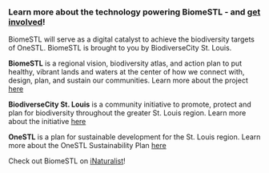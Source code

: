 ### Learn more about the technology powering BiomeSTL - and [get involved](https://github.com/biomestl)!

BiomeSTL will serve as a digital catalyst to achieve the biodiversity targets of OneSTL. BiomeSTL is brought to you by BiodiverseCity St. Louis.

**BiomeSTL** is a regional vision, biodiversity atlas, and action plan to put healthy, vibrant lands and waters at the center of how we connect with, design, plan, and sustain our communities. Learn more about the project [here](http://www.missouribotanicalgarden.org/sustainability/sustainability/biodiversecity-st.-louis/biomestl.aspx)

**BiodiverseCity St. Louis** is a community initiative to promote, protect and plan for biodiversity throughout the greater St. Louis region. Learn more about the initiative [here](http://www.missouribotanicalgarden.org/sustainability/sustainability/biodiversecity-st.-louis.aspx)

**OneSTL** is a plan for sustainable development for the St. Louis region. Learn more about the OneSTL Sustainability Plan [here](http://www.onestl.org/) 

Check out BiomeSTL on [iNaturalist](https://www.inaturalist.org/projects/biomestl-58757d44-975f-41e1-b2a4-bbf8864a7384)!
